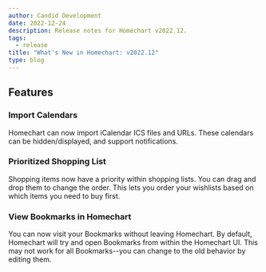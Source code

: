 ```yaml
---
author: Candid Development
date: 2022-12-24
description: Release notes for Homechart v2022.12.
tags:
  - release
title: "What's New in Homechart: v2022.12"
type: blog
---
```


## Features

### Import Calendars

Homechart can now import iCalendar ICS files and URLs.  These calendars can be hidden/displayed, and support notifications.

### Prioritized Shopping List

Shopping items now have a priority within shopping lists.  You can drag and drop them to change the order.  This lets you order your wishlists based on which items you need to buy first.

### View Bookmarks in Homechart

You can now visit your Bookmarks without leaving Homechart.  By default, Homechart will try and open Bookmarks from within the Homechart UI.  This may not work for all Bookmarks--you can change to the old behavior by editing them.
